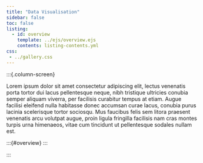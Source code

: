 ```yaml
---
title: "Data Visualisation"
sidebar: false
toc: false
listing:
  - id: overview
    template: ../ejs/overview.ejs
    contents: listing-contents.yml
css: 
 - ../gallery.css
---
```


:::{.column-screen}

Lorem ipsum dolor sit amet consectetur adipiscing elit, lectus venenatis porta tortor dui lacus pellentesque neque, nibh tristique ultricies conubia semper aliquam viverra, per facilisis curabitur tempus at etiam. Augue facilisi eleifend nulla habitasse donec accumsan curae lacus, conubia purus lacinia scelerisque tortor sociosqu. Mus faucibus felis sem litora praesent venenatis arcu volutpat augue, proin ligula fringilla facilisis nam cras montes turpis urna himenaeos, vitae cum tincidunt ut pellentesque sodales nullam est.

:::{#overview}
:::

:::
